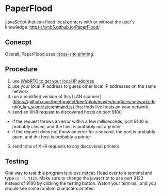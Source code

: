 # PaperFlood
JavaScript that can flood local printers with or without the user's knowledge. https://xmb5.github.io/PaperFlood/

## Conecpt
Overall, PaperFlood uses [cross-site printing](https://hacking-printers.net/wiki/index.php/Cross-site_printing).  

## Procedure
1. use [WebRTC to get your local IP address](https://github.com/diafygi/webrtc-ips)
2. use your local IP address to guess other local IP addresses on the same network
3. run a modified version of this [LAN scanner] (https://github.com/beefproject/beef/blob/master/modules/network/identify_lan_subnets/command.js) that finds live hosts on your network.
4. send an XHR request to discovered hosts on port 9100
  - If the  request throws an error within a few milliseconds, port 9100 is probably closed, and the host is probably not a printer
  - If the request does not throw an error for a second, the port is probably open, and the host is probably a printer
5. send tons of XHR requests to any discovered printers

## Testing
One way to test this program is to use [netcat](https://en.wikipedia.org/wiki/Netcat). Head over to a terminal and type `nc -l 9123`. Make sure to change the javascript to use port 9123 instead of 9100 by clicking the testing button. Watch your terminal, and you should see some random characters printed.
